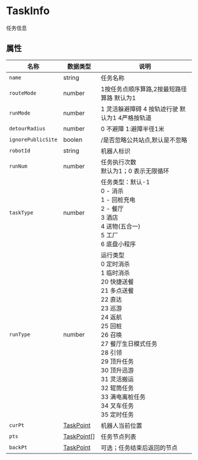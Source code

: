 # TaskInfo

任务信息

## 属性

| 名称       | 数据类型                          | 说明                                                                                                                                                           |
| ---------- | --------------------------------- |--------------------------------------------------------------------------------------------------------------------------------------------------------------|
| `name`     | string                            | 任务名称                                                                                                                                                         |
| `routeMode` | number                                       | 1按任务点顺序算路,2按最短路径算路 默认为1                                                                                                                                      |
| `runMode` | number                                       | 1 灵活躲避障碍 4 按轨迹行驶  默认为1 4严格按轨道                                                                                                                                |
| `detourRadius` | number                                       | 0 不避障  1:避障半径1米                                                                                                                               |
| `ignorePublicSite` | boolen                                       | /是否忽略公共站点,默认是不忽略                                                                                                                                             
| `robotId`  | string                            | 机器人标识                                                                                                                                                        |
| `runNum`   | number                            | 任务执行次数<br/>默认为1；0 表示无限循环                                                                                                                                     |
| `taskType` | number                            | 任务类型：默认-1<br/>0 - 消杀<br/>1 - 回桩充电<br/>2 - 餐厅 <br/>3 酒店<br/> 4 送物(五合一)<br/> 5 工厂 <br/> 6 底盘小程序                                                                     |
| `runType`  | number                            | 运行类型<br/>0 定时消杀<br/>1 临时消杀<br/>20 快捷送餐<br/>21 多点送餐<br/>22 直达<br/>23 巡游<br/>24 返航<br/>25 回桩<br/>26 召唤<br/>27 餐厅生日模式任务<br/>28 引领<br/>29 顶升任务<br/>30 顶升迅游<br/>31 灵活搬运<br/>32 辊筒任务<br/>33 满电离桩任务<br/>34 叉车任务<br/>35 定时任务 |
| `curPt`    | [TaskPoint](../../Define/Define-TaskPoint)   | 机器人当前位置                                                                                                                                                      |
| `pts`  | [TaskPoint](../../Define/Define-TaskPoint)[] | 任务节点列表                                                                                                                                                       |
| `backPt`   | [TaskPoint](../../Define/Define-TaskPoint)   | 可选；任务结束后返回的节点                                                                                                                                                |























